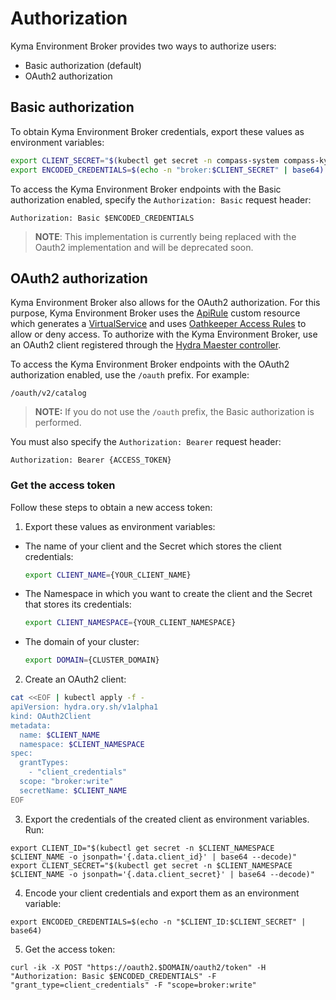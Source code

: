 # Authorization

Kyma Environment Broker provides two ways to authorize users:
- Basic authorization (default)
- OAuth2 authorization

## Basic authorization

To obtain Kyma Environment Broker credentials, export these values as environment variables:


```bash
export CLIENT_SECRET="$(kubectl get secret -n compass-system compass-kyma-environment-broker -o jsonpath='{.data.broker-password}' | base64 --decode)"
export ENCODED_CREDENTIALS=$(echo -n "broker:$CLIENT_SECRET" | base64)
```

To access the Kyma Environment Broker endpoints with the Basic authorization enabled, specify the `Authorization: Basic` request header:

```
Authorization: Basic $ENCODED_CREDENTIALS
```

>**NOTE**: This implementation is currently being replaced with the Oauth2 implementation and will be deprecated soon.

## OAuth2 authorization

Kyma Environment Broker also allows for the OAuth2 authorization. For this purpose, Kyma Environment Broker uses the [ApiRule](https://github.com/kyma-project/kyma/blob/master/docs/api-gateway-v2/06-01-apirule.md) custom resource which generates a [VirtualService](https://istio.io/docs/reference/config/networking/virtual-service/) and uses  [Oathkeeper Access Rules](https://www.ory.sh/docs/oathkeeper/api-access-rules) to allow or deny access.
To authorize with the Kyma Environment Broker, use an OAuth2 client registered through the [Hydra Maester controller](https://github.com/ory/k8s/blob/master/docs/helm/hydra-maester.md).

To access the Kyma Environment Broker endpoints with the OAuth2 authorization enabled, use the `/oauth` prefix. For example:

```
/oauth/v2/catalog
```
>**NOTE:** If you do not use the `/oauth` prefix, the Basic authorization is performed.

You must also specify the `Authorization: Bearer` request header:
```
Authorization: Bearer {ACCESS_TOKEN}
```

### Get the access token

Follow these steps to obtain a new access token:

1. Export these values as environment variables:

  - The name of your client and the Secret which stores the client credentials:

    ```bash
    export CLIENT_NAME={YOUR_CLIENT_NAME}
    ```

  - The Namespace in which you want to create the client and the Secret that stores its credentials:

    ```bash
    export CLIENT_NAMESPACE={YOUR_CLIENT_NAMESPACE}
    ```

  - The domain of your cluster:

    ```bash
    export DOMAIN={CLUSTER_DOMAIN}
    ```

2. Create an OAuth2 client:

```bash
cat <<EOF | kubectl apply -f -
apiVersion: hydra.ory.sh/v1alpha1
kind: OAuth2Client
metadata:
  name: $CLIENT_NAME
  namespace: $CLIENT_NAMESPACE
spec:
  grantTypes:
    - "client_credentials"
  scope: "broker:write"
  secretName: $CLIENT_NAME
EOF
```

3. Export the credentials of the created client as environment variables. Run:

```shell
export CLIENT_ID="$(kubectl get secret -n $CLIENT_NAMESPACE $CLIENT_NAME -o jsonpath='{.data.client_id}' | base64 --decode)"
export CLIENT_SECRET="$(kubectl get secret -n $CLIENT_NAMESPACE $CLIENT_NAME -o jsonpath='{.data.client_secret}' | base64 --decode)"
```

4. Encode your client credentials and export them as an environment variable:

```shell
export ENCODED_CREDENTIALS=$(echo -n "$CLIENT_ID:$CLIENT_SECRET" | base64)
```

5. Get the access token:
```shell
curl -ik -X POST "https://oauth2.$DOMAIN/oauth2/token" -H "Authorization: Basic $ENCODED_CREDENTIALS" -F "grant_type=client_credentials" -F "scope=broker:write"
```
